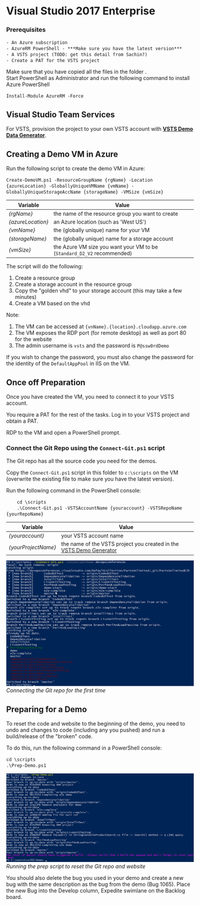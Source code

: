 # Visual Studio 2017 Enterprise



### Prerequisites
    - An Azure subscription
    - AzureRM PowerShell - ***Make sure you have the latest version***
    - A VSTS project (TODO: get this detail from Sachin?)
    - Create a PAT for the VSTS project

Make sure that you have copied all the files in the folder .   
Start PowerShell as Administrator and run the following command to install Azure PowerShell

```
Install-Module AzureRM -Force
```

## Visual Studio Team Services

For VSTS, provision the project to your own VSTS account with **[VSTS Demo Data Generator](http://vstsdemogenerator.azurewebsites.net/Account/Verify?template=PartsUnlimited)**. 


## Creating a Demo VM in Azure

Run the following script to create the demo VM in Azure:

```
Create-DemoVM.ps1 -ResourceGroupName {rgName} -Location {azureLocation} -GloballyUniqueVMName {vmName} -GloballyUniqueStorageAccName {storageName} -VMSize {vmSize}
```

| Variable | Value |
|---|---|
| _{rgName}_ | the name of the resource group you want to create |
| _{azureLocation}_ | an Azure location (such as 'West US') |
| _{vmName}_ | the (globally unique) name for your VM |
| _{storageName}_  | the (globally unique) name for a storage account |
| _{vmSize}_ | the Azure VM size you want your VM to be (`Standard_D2_V2` recommended) |

The script will do the following:
1. Create a resource group
2. Create a storage account in the resource group
3. Copy the "golden vhd" to your storage account (this may take a few minutes)
4. Create a VM based on the vhd

Note:
1. The VM can be accessed at `{vnName}.{location}.cloudapp.azure.com`
1. The VM exposes the RDP port (for remote desktop) as well as port 80 for the website
1. The admin username is `vsts` and the password is `P@ssw0rdDemo`

If you wish to change the password, you must also change the password for the identity of the `DefaultAppPool` in IIS on the VM.

## Once off Preparation
Once you have created the VM, you need to connect it to your VSTS account.

You require a PAT for the rest of the tasks. Log in to your VSTS project and obtain a PAT.

RDP to the VM and open a PowerShell prompt.

<!--
### Connect the agent
The agent will run builds and deploy the site to the local IIS. The following commands will connect it to your VSTS to the e2evm queue (build and release are currently configured to run off this queue). The agent will be configured to run as a service. Before you run this command you must create an Agent Pool named e2evm in VSTS.

Run the following commands:
```
    cd \agent
    .\config.cmd --url https://{youraccount}.visualstudio.com --pool e2evm --agent VSE2017 --replace --unattended --runasservice --acceptteeeula --token {PAT}
```

| Variable | Value |
|---|---|
| _{youraccount}_ | your VSTS account name |
| _{pat}_ | your PAT |
-->

### Connect the Git Repo using the `Connect-Git.ps1` script
The Git repo has all the source code you need for the demos.

Copy the `Connect-Git.ps1` script in this folder to `c:\scripts` on the VM (overwrite the existing file to make sure you have the latest version).

Run the following command in the PowerShell console:
```
    cd \scripts
    .\Connect-Git.ps1 -VSTSAccountName {youraccount} -VSTSRepoName {yourRepoName}
```

| Variable | Value |
|---|---|
| _{youraccount}_ | your VSTS account name |
| _{yourProjectName}_ | the name of the VSTS project you created in the [VSTS Demo Generator](http://vstsdemogenerator.azurewebsites.net/Account/Verify?ReturnUrl=%2f)|


![Connecting the Git repo for the first time](images/connect-git.png)
_Connecting the Git repo for the first time_

## Preparing for a Demo
To reset the code and website to the beginning of the demo, you need to undo and changes to code (including any you pushed) and run a build/release of the "broken" code.

To do this, run the following command in a PowerShell console:

```
cd \scripts
.\Prep-Demo.ps1
```

![Running the prep script to reset the Git repo and website](images/prep-demo.png)
_Running the prep script to reset the Git repo and website_

You should also delete the bug you used in your demo and create a new bug with the same description as the bug from the demo (Bug 1065). Place the new Bug into the Develop column, Expedite swimlane on the Backlog board.
